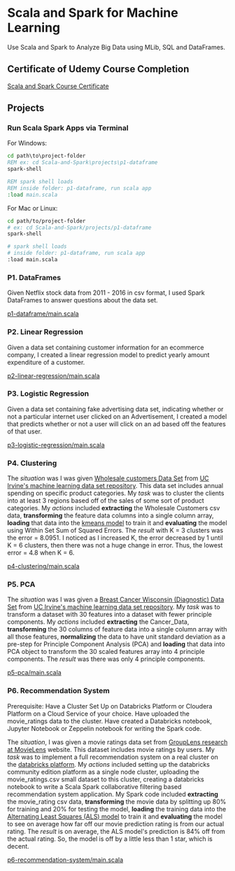 # Scala and Spark for Machine Learning

Use Scala and Spark to Analyze Big Data using MLib, SQL and DataFrames.

## Certificate of Udemy Course Completion

[Scala and Spark Course Certificate](medel-scala-and-spark-UC-4T63CYNN.jpg)

## Projects

### Run Scala Spark Apps via Terminal

For Windows:

~~~cmd
cd path\to\project-folder
REM ex: cd Scala-and-Spark\projects\p1-dataframe
spark-shell

REM spark shell loads
REM inside folder: p1-dataframe, run scala app
:load main.scala
~~~

For Mac or Linux:

~~~bash
cd path/to/project-folder
# ex: cd Scala-and-Spark/projects/p1-dataframe
spark-shell

# spark shell loads
# inside folder: p1-dataframe, run scala app
:load main.scala
~~~

### P1. DataFrames

Given Netflix stock data from 2011 - 2016 in csv format, I used Spark DataFrames to answer questions about the data set.

[p1-dataframe/main.scala](projects/p1-dataframe/main.scala)

### P2. Linear Regression

Given a data set containing customer information for an ecommerce company, I created a linear regression model to predict yearly amount expenditure of a customer.

[p2-linear-regression/main.scala](projects/p2-linear-regression/main.scala)

### P3. Logistic Regression

Given a data set containing fake advertising data set, indicating whether or not a particular internet user clicked on an Advertisement, I created a model that predicts whether or not a user will click on an ad based off the features of that user.

[p3-logistic-regression/main.scala](projects/p3-logistic-regression/main.scala)

### P4. Clustering

The _situation_ was I was given [Wholesale customers Data Set](http://archive.ics.uci.edu/ml/datasets/Wholesale+customers) from [UC Irvine's machine learning data set repository](https://archive.ics.uci.edu/ml/index.php). This data set includes annual spending on specific product categories. My _task_ was to cluster the clients into at least 3 regions based off of the sales of some sort of product categories. My _actions_ included **extracting** the Wholesale Customers csv data, **transforming** the feature data columns into a single column array, **loading** that data into the [kmeans model](https://spark.apache.org/docs/latest/ml-clustering.html#k-means) to train it and **evaluating** the model using Within Set Sum of Squared Errors. The _result_ with K = 3 clusters was the error = 8.0951. I noticed as I increased K, the error decreased by 1 until K = 6 clusters, then there was not a huge change in error. Thus, the lowest error = 4.8 when K = 6.

[p4-clustering/main.scala](projects/p4-clustering/main.scala)

### P5. PCA

The _situation_ was I was given a [Breast Cancer Wisconsin (Diagnostic) Data Set](https://archive.ics.uci.edu/ml/datasets/Breast+Cancer+Wisconsin+(Diagnostic)) from [UC Irvine's machine learning data set repository](https://archive.ics.uci.edu/ml/index.php). My _task_ was to transform a dataset with 30 features into a dataset with fewer principle components. My _actions_ included **extracting** the Cancer_Data, **transforming** the 30 columns of feature data into a single column array with all those features, **normalizing** the data to have unit standard deviation as a pre-step for Principle Component Analysis (PCA) and **loading** that data into PCA object to transform the 30 scaled features array into 4 principle components. The _result_ was there was only 4 principle components.

[p5-pca/main.scala](projects/p5-pca/main.scala)

### P6. Recommendation System

Prerequisite: Have a Cluster Set Up on Databricks Platform or Cloudera Platform on a Cloud Service of your choice. Have uploaded the movie_ratings data to the cluster. Have created a Databricks notebook, Jupyter Notebook or Zeppelin notebook for writing the Spark code.

The _situation_, I was given a movie ratings data set from [GroupLens research at MovieLens](https://grouplens.org/datasets/movielens/) website. This dataset includes movie ratings by users. My _task_ was to implement a full recommendation system on a real cluster on the [databricks platform](https://databricks.com/try-databricks?utm_campaign=701610000008nLSAAY&gclid=Cj0KCQjwoebsBRCHARIsAC3JP0LFmdgFTNQi478tmPyhRe75tFyaRlJdMhnQ-d5Ap9celtB_SyIDUiIaAnGsEALw_wcB). My _actions_ included setting up the databricks community edition platform as a single node cluster, uploading the movie_ratings.csv small dataset to this cluster, creating a databricks notebook to write a Scala Spark collaborative filtering based recommendation system application. My Spark code included **extracting** the movie_rating csv data, **transforming** the movie data by splitting up 80% for training and 20% for testing the model, **loading** the training data into the [Alternating Least Squares (ALS) model](https://spark.apache.org/docs/latest/ml-collaborative-filtering.html) to train it and **evaluating** the model to see on average how far off our movie prediction rating is from our actual rating. The _result_ is on average, the ALS model's prediction is 84% off from the actual rating. So, the model is off by a little less than 1 star, which is decent.

[p6-recommendation-system/main.scala](projects/p6-recommendation-system/main.scala)
